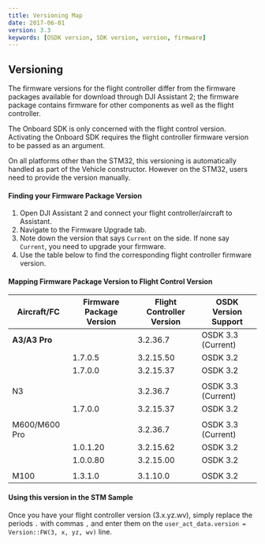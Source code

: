 ```yaml
---
title: Versioning Map
date: 2017-06-01
version: 3.3
keywords: [OSDK version, SDK version, version, firmware]
---
```


## Versioning

The firmware versions for the flight controller differ from the firmware packages available for download through DJI Assistant 2; the firmware package contains firmware for other components as well as the flight controller.

The Onboard SDK is only concerned with the flight control version. Activating the Onboard SDK requires the flight controller firmware version to be passed as an argument.

On all platforms other than the STM32, this versioning is automatically handled as part of the Vehicle constructor. However on the STM32, users need to provide the version manually.

#### Finding your Firmware Package Version

1. Open DJI Assistant 2 and connect your flight controller/aircraft to Assistant.
2. Navigate to the Firmware Upgrade tab.
3. Note down the version that says `Current` on the side. If none say `Current`, you need to upgrade your firmware.
4. Use the table below to find the corresponding flight controller firmware version.

#### Mapping Firmware Package Version to Flight Control Version

| Aircraft/FC   | Firmware Package Version | Flight Controller Version  | OSDK Version Support |
|---------------|--------------------------|----------------------------|----------------------|
| **A3/A3 Pro** | <Insert latest>          | 3.2.36.7                   | OSDK 3.3 (Current)   |
|               | 1.7.0.5                  | 3.2.15.50                  | OSDK 3.2             |
|               | 1.7.0.0                  | 3.2.15.37                  | OSDK 3.2             |
|               |                          |                            |                      |
| N3            | <Insert Latest>          | 3.2.36.7                   | OSDK 3.3 (Current)   |
|               | 1.7.0.0                  | 3.2.15.37                  | OSDK 3.2             |
|               |                          |                            |                      |
| M600/M600 Pro | <Insert Latest>          | 3.2.36.7                   | OSDK 3.3 (Current)   |
|               | 1.0.1.20                 | 3.2.15.62                  | OSDK 3.2             |
|               | 1.0.0.80                 | 3.2.15.00                  | OSDK 3.2             |
|               |                          |                            |                      |
| M100          | 1.3.1.0                  | 3.1.10.0                   | OSDK 3.2             |

#### Using this version in the STM Sample

Once you have your flight controller version (3.x.yz.wv), simply replace the periods `.` with commas `,` and enter them on the `user_act_data.version = Version::FW(3, x, yz, wv)` line.
